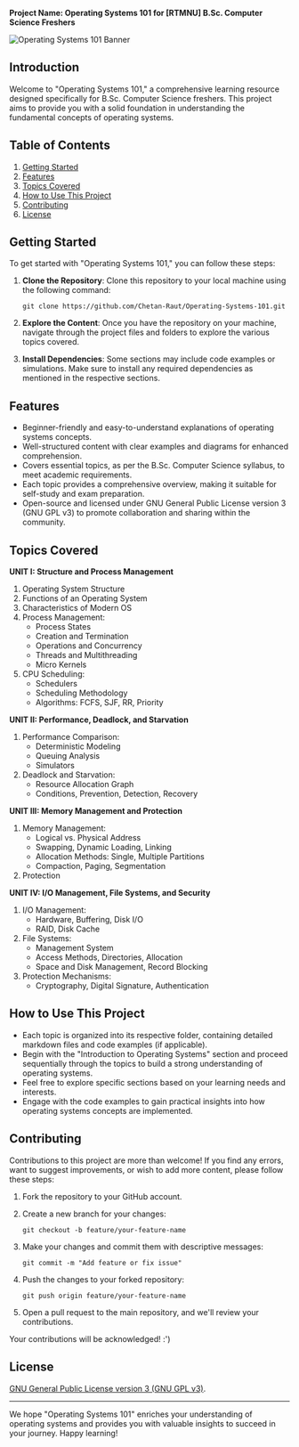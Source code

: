 **Project Name: Operating Systems 101 for [RTMNU] B.Sc. Computer Science Freshers**

![Operating Systems 101 Banner](banner.png)

## Introduction

Welcome to "Operating Systems 101," a comprehensive learning resource designed specifically for B.Sc. Computer Science freshers. This project aims to provide you with a solid foundation in understanding the fundamental concepts of operating systems.

## Table of Contents

1. [Getting Started](#getting-started)
2. [Features](#features)
3. [Topics Covered](#topics-covered)
4. [How to Use This Project](#how-to-use-this-project)
5. [Contributing](#contributing)
6. [License](#license)

## Getting Started

To get started with "Operating Systems 101," you can follow these steps:

1. **Clone the Repository**: Clone this repository to your local machine using the following command:
   ```
   git clone https://github.com/Chetan-Raut/Operating-Systems-101.git
   ```

2. **Explore the Content**: Once you have the repository on your machine, navigate through the project files and folders to explore the various topics covered.

3. **Install Dependencies**: Some sections may include code examples or simulations. Make sure to install any required dependencies as mentioned in the respective sections.

## Features

- Beginner-friendly and easy-to-understand explanations of operating systems concepts.
- Well-structured content with clear examples and diagrams for enhanced comprehension.
- Covers essential topics, as per the B.Sc. Computer Science syllabus, to meet academic requirements.
- Each topic provides a comprehensive overview, making it suitable for self-study and exam preparation.
- Open-source and licensed under GNU General Public License version 3 (GNU GPL v3) to promote collaboration and sharing within the community.

## Topics Covered

**UNIT I: Structure and Process Management**
1. Operating System Structure
2. Functions of an Operating System
3. Characteristics of Modern OS
4. Process Management:
   - Process States
   - Creation and Termination
   - Operations and Concurrency
   - Threads and Multithreading
   - Micro Kernels
5. CPU Scheduling:
   - Schedulers
   - Scheduling Methodology
   - Algorithms: FCFS, SJF, RR, Priority

**UNIT II: Performance, Deadlock, and Starvation**
1. Performance Comparison:
   - Deterministic Modeling
   - Queuing Analysis
   - Simulators
2. Deadlock and Starvation:
   - Resource Allocation Graph
   - Conditions, Prevention, Detection, Recovery

**UNIT III: Memory Management and Protection**
1. Memory Management:
   - Logical vs. Physical Address
   - Swapping, Dynamic Loading, Linking
   - Allocation Methods: Single, Multiple Partitions
   - Compaction, Paging, Segmentation
2. Protection

**UNIT IV: I/O Management, File Systems, and Security**
1. I/O Management:
   - Hardware, Buffering, Disk I/O
   - RAID, Disk Cache
2. File Systems:
   - Management System
   - Access Methods, Directories, Allocation
   - Space and Disk Management, Record Blocking
3. Protection Mechanisms:
   - Cryptography, Digital Signature, Authentication

## How to Use This Project

- Each topic is organized into its respective folder, containing detailed markdown files and code examples (if applicable).
- Begin with the "Introduction to Operating Systems" section and proceed sequentially through the topics to build a strong understanding of operating systems.
- Feel free to explore specific sections based on your learning needs and interests.
- Engage with the code examples to gain practical insights into how operating systems concepts are implemented.

## Contributing

Contributions to this project are more than welcome! If you find any errors, want to suggest improvements, or wish to add more content, please follow these steps:

1. Fork the repository to your GitHub account.

2. Create a new branch for your changes:
   ```
   git checkout -b feature/your-feature-name
   ```

3. Make your changes and commit them with descriptive messages:
   ```
   git commit -m "Add feature or fix issue"
   ```

4. Push the changes to your forked repository:
   ```
   git push origin feature/your-feature-name
   ```

5. Open a pull request to the main repository, and we'll review your contributions.

Your contributions will be acknowledged! :')

## License

[GNU General Public License version 3 (GNU GPL v3)](LICENSE).

---

We hope "Operating Systems 101" enriches your understanding of operating systems and provides you with valuable insights to succeed in your journey. Happy learning!
